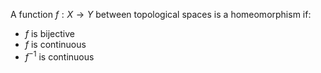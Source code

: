 A function $f:X\to Y$ between topological spaces is a homeomorphism if:
- $f$ is bijective
- $f$ is continuous
- $f^{-1}$ is continuous